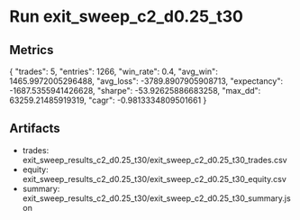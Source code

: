 # Run exit_sweep_c2_d0.25_t30

## Metrics
{
  "trades": 5,
  "entries": 1266,
  "win_rate": 0.4,
  "avg_win": 1465.9972005296488,
  "avg_loss": -3789.8907905908713,
  "expectancy": -1687.5355941426628,
  "sharpe": -53.92625886683258,
  "max_dd": 63259.21485919319,
  "cagr": -0.9813334809501661
}

## Artifacts
- trades: exit_sweep_results_c2_d0.25_t30/exit_sweep_c2_d0.25_t30_trades.csv
- equity: exit_sweep_results_c2_d0.25_t30/exit_sweep_c2_d0.25_t30_equity.csv
- summary: exit_sweep_results_c2_d0.25_t30/exit_sweep_c2_d0.25_t30_summary.json